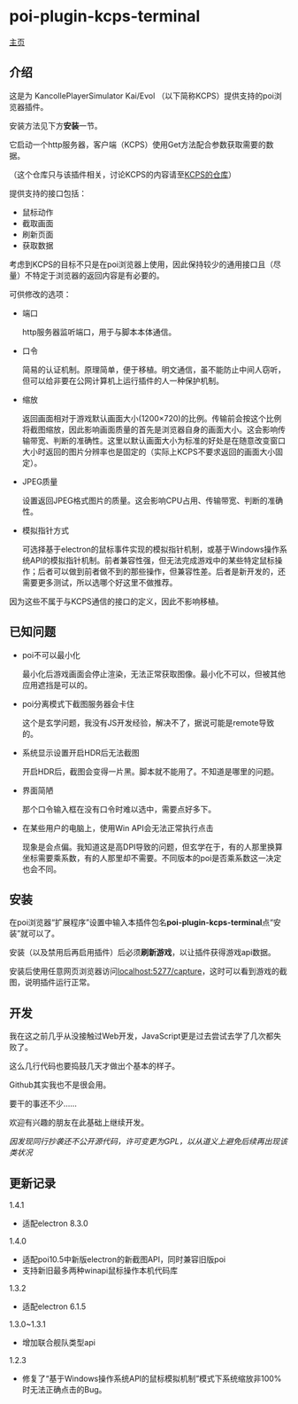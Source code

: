 # poi-plugin-kcps-terminal

[主页](http://kcps.info)

## 介绍

这是为 KancollePlayerSimulator Kai/Evol （以下简称KCPS）提供支持的poi浏览器插件。

安装方法见下方**安装**一节。

它启动一个http服务器，客户端（KCPS）使用Get方法配合参数获取需要的数据。

（这个仓库只与该插件相关，讨论KCPS的内容请至[KCPS的仓库](http://github.com/KanaHayama/KanCollePlayerSimulator)）

提供支持的接口包括：

+ 鼠标动作
+ 截取画面
+ 刷新页面
+ 获取数据

考虑到KCPS的目标不只是在poi浏览器上使用，因此保持较少的通用接口且（尽量）不特定于浏览器的返回内容是有必要的。

可供修改的选项：

+ 端口
  
  http服务器监听端口，用于与脚本本体通信。
  
+ 口令
  
  简易的认证机制。原理简单，便于移植。明文通信，虽不能防止中间人窃听，但可以给非要在公网计算机上运行插件的人一种保护机制。
  
+ 缩放
  
  返回画面相对于游戏默认画面大小(1200×720)的比例。传输前会按这个比例将截图缩放，因此影响画面质量的首先是浏览器自身的画面大小。这会影响传输带宽、判断的准确性。这里以默认画面大小为标准的好处是在随意改变窗口大小时返回的图片分辨率也是固定的（实际上KCPS不要求返回的画面大小固定）。
  
+ JPEG质量
  
  设置返回JPEG格式图片的质量。这会影响CPU占用、传输带宽、判断的准确性。
  
+ 模拟指针方式
  
  可选择基于electron的鼠标事件实现的模拟指针机制，或基于Windows操作系统API的模拟指针机制。前者兼容性强，但无法完成游戏中的某些特定鼠标操作；后者可以做到前者做不到的那些操作，但兼容性差。后者是新开发的，还需要更多测试，所以选哪个好这里不做推荐。

因为这些不属于与KCPS通信的接口的定义，因此不影响移植。

## 已知问题

+ poi不可以最小化
  
  最小化后游戏画面会停止渲染，无法正常获取图像。最小化不可以，但被其他应用遮挡是可以的。
  
+ poi分离模式下截图服务器会卡住
  
  这个是玄学问题，我没有JS开发经验，解决不了，据说可能是remote导致的。
  
+ 系统显示设置开启HDR后无法截图
  
  开启HDR后，截图会变得一片黑。脚本就不能用了。不知道是哪里的问题。
  
+ 界面简陋
  
  那个口令输入框在没有口令时难以选中，需要点好多下。

+ 在某些用户的电脑上，使用Win API会无法正常执行点击
  
  现象是会点偏。我知道这是高DPI导致的问题，但玄学在于，有的人那里换算坐标需要乘系数，有的人那里却不需要。不同版本的poi是否乘系数这一决定也会不同。

## 安装

在poi浏览器“扩展程序”设置中输入本插件包名**poi-plugin-kcps-terminal**点“安装”就可以了。

安装（以及禁用后再启用插件）后必须**刷新游戏**，以让插件获得游戏api数据。

安装后使用任意网页浏览器访问[localhost:5277/capture](http://localhost:5277/capture)，这时可以看到游戏的截图，说明插件运行正常。

## 开发

我在这之前几乎从没接触过Web开发，JavaScript更是过去尝试去学了几次都失败了。

这么几行代码也要捣鼓几天才做出个基本的样子。

Github其实我也不是很会用。

要干的事还不少……

欢迎有兴趣的朋友在此基础上继续开发。

*因发现同行抄袭还不公开源代码，许可变更为GPL，以从道义上避免后续再出现该类状况*

## 更新记录

1.4.1
+ 适配electron 8.3.0

1.4.0
+ 适配poi10.5中新版electron的新截图API，同时兼容旧版poi
+ 支持新旧最多两种winapi鼠标操作本机代码库

1.3.2
+ 适配electron 6.1.5

1.3.0~1.3.1
+ 增加联合舰队类型api

1.2.3
+ 修复了“基于Windows操作系统API的鼠标模拟机制”模式下系统缩放非100%时无法正确点击的Bug。

